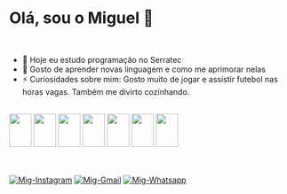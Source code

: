 # Olá, sou o Miguel 👋

<br>

- 🌱 Hoje eu estudo programação no Serratec
- 👯 Gosto de aprender novas linguagem e como me aprimorar nelas
- ⚡ Curiosidades sobre mim: Gosto muito de jogar e assistir futebol nas horas vagas. Também me divirto cozinhando.

<br>

<div style="display: inline-block; width: 100%;">
    <img alt="" height="60" width="40" src="https://cdn.jsdelivr.net/gh/devicons/devicon@latest/icons/java/java-original-wordmark.svg">
    <img alt="" height="60" width="40" src="https://cdn.jsdelivr.net/gh/devicons/devicon@latest/icons/postgresql/postgresql-original.svg">
    <img alt="" height="60" width="40" src="https://cdn.jsdelivr.net/gh/devicons/devicon@latest/icons/html5/html5-original.svg">
    <img alt="" height="60" width="40" src="https://cdn.jsdelivr.net/gh/devicons/devicon@latest/icons/css3/css3-original.svg">
    <img alt="" height="60" width="40" src="https://cdn.jsdelivr.net/gh/devicons/devicon@latest/icons/javascript/javascript-original.svg">
    <img alt="" height="60" width="40" src="https://cdn.jsdelivr.net/gh/devicons/devicon@latest/icons/react/react-original.svg">
    <img alt="" height="60" width="40" src="https://cdn.jsdelivr.net/gh/devicons/devicon@latest/icons/typescript/typescript-plain.svg">
</div>

##

<div style="display: inline-block;"><br>
    <a href="https://www.instagram.com/miguel.mfr/" target="_blank"><img align='center' alt="Mig-Instagram" height="" width="" src="https://img.shields.io/badge/Instagram-E4405F?style=for-the-badge&logo=instagram&logoColor=white"></a>
    <a href="guelferreirar@gmail.com" target="_blank"><img align='center' alt="Mig-Gmail" height="" width="" src="https://img.shields.io/badge/Gmail-D14836?style=for-the-badge&logo=gmail&logoColor=white"></a>
    <a href="https://wa.me/5521993221992" target="_blank"><img align='center' alt="Mig-Whatsapp" height="" width="" src="https://img.shields.io/badge/WhatsApp-25D366?style=for-the-badge&logo=whatsapp&logoColor=white"></a>
</div>


